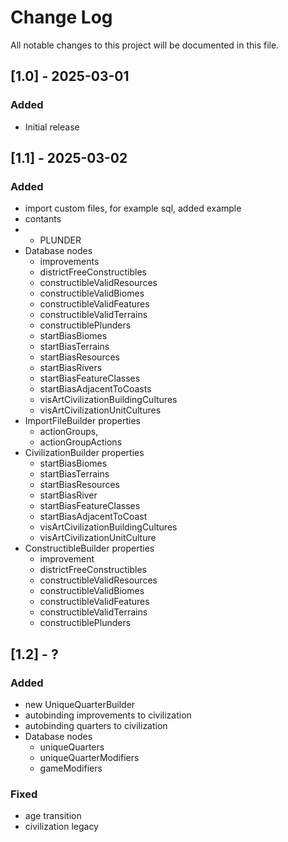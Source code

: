 # Change Log
All notable changes to this project will be documented in this file.

## [1.0] - 2025-03-01

### Added

- Initial release

## [1.1] - 2025-03-02

### Added

- import custom files, for example sql, added example
- contants
- - PLUNDER
- Database nodes
  - improvements
  - districtFreeConstructibles
  - constructibleValidResources
  - constructibleValidBiomes
  - constructibleValidFeatures
  - constructibleValidTerrains
  - constructiblePlunders
  - startBiasBiomes
  - startBiasTerrains
  - startBiasResources
  - startBiasRivers
  - startBiasFeatureClasses
  - startBiasAdjacentToCoasts
  - visArtCivilizationBuildingCultures
  - visArtCivilizationUnitCultures
- ImportFileBuilder properties
  - actionGroups,
  - actionGroupActions
- CivilizationBuilder properties
  - startBiasBiomes
  - startBiasTerrains
  - startBiasResources
  - startBiasRiver
  - startBiasFeatureClasses
  - startBiasAdjacentToCoast
  - visArtCivilizationBuildingCultures
  - visArtCivilizationUnitCulture
- ConstructibleBuilder properties
  - improvement
  - districtFreeConstructibles
  - constructibleValidResources
  - constructibleValidBiomes
  - constructibleValidFeatures
  - constructibleValidTerrains
  - constructiblePlunders

## [1.2] - ?

### Added

- new UniqueQuarterBuilder
- autobinding improvements to civilization
- autobinding quarters to civilization
- Database nodes
  - uniqueQuarters
  - uniqueQuarterModifiers
  - gameModifiers


### Fixed

- age transition
- civilization legacy




